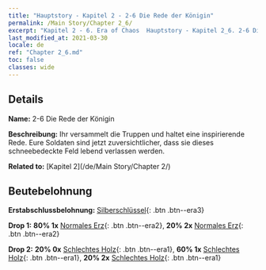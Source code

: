 ```yaml
---
title: "Hauptstory - Kapitel 2 - 2-6 Die Rede der Königin"
permalink: /Main Story/Chapter 2_6/
excerpt: "Kapitel 2 - 6. Era of Chaos  Hauptstory - Kapitel 2_6. 2-6 Die Rede der Königin"
last_modified_at: 2021-03-30
locale: de
ref: "Chapter 2_6.md"
toc: false
classes: wide
---
```


## Details

 **Name:** 2-6 Die Rede der Königin

 **Beschreibung:** Ihr versammelt die Truppen und haltet eine inspirierende Rede. Eure Soldaten sind jetzt zuversichtlicher, dass sie dieses schneebedeckte Feld lebend verlassen werden.

 **Related to:** [Kapitel 2](/de/Main Story/Chapter 2/)

## Beutebelohnung

 **Erstabschlussbelohnung:** [Silberschlüssel](/de/Items/con_693/){: .btn .btn--era3}

 **Drop 1:** **80% 1x** [Normales Erz](/de/Items/mat_6/){: .btn .btn--era2}, **20% 2x** [Normales Erz](/de/Items/mat_6/){: .btn .btn--era2}

 **Drop 2:** **20% 0x** [Schlechtes Holz](/de/Items/mat_1/){: .btn .btn--era1}, **60% 1x** [Schlechtes Holz](/de/Items/mat_1/){: .btn .btn--era1}, **20% 2x** [Schlechtes Holz](/de/Items/mat_1/){: .btn .btn--era1}

